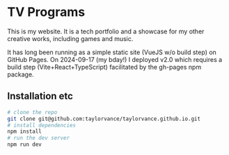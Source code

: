 # TV Programs

This is my website. It is a tech portfolio and a showcase for my other creative works, including games and music.

It has long been running as a simple static site (VueJS w/o build step) on GitHub Pages. On 2024-09-17 (my bday!) I deployed v2.0 which requires a build step (Vite+React+TypeScript) facilitated by the gh-pages npm package.

## Installation etc

```bash
# clone the repo
git clone git@github.com:taylorvance/taylorvance.github.io.git
# install dependencies
npm install
# run the dev server
npm run dev
```
